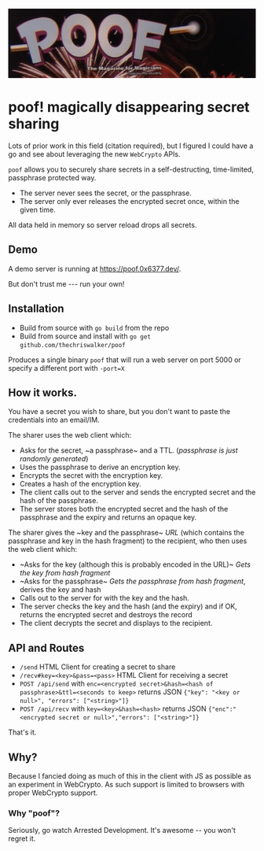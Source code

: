 ![Poof Magazine](assets/poof.png)

# poof! magically disappearing secret sharing

Lots of prior work in this field (citation required), but I figured I could have a go and see about leveraging the new `WebCrypto` APIs.

`poof` allows you to securely share secrets in a self-destructing, time-limited, passphrase protected way.

- The server never sees the secret, or the passphrase.
- The server only ever releases the encrypted secret once, within the given time.

All data held in memory so server reload drops all secrets.

## Demo

A demo server is running at https://poof.0x6377.dev/.

But don't trust me --- run your own!

## Installation

- Build from source with `go build` from the repo
- Build from source and install with `go get github.com/thechriswalker/poof`

Produces a single binary `poof` that will run a web server on port 5000 or specify a different port with `-port=X`

## How it works.

You have a secret you wish to share, but you don't want to paste the credentials into an email/IM.

The sharer uses the web client which:

- Asks for the secret, ~a passphrase~ and a TTL. (_passphrase is just randomly generated_)
- Uses the passphrase to derive an encryption key.
- Encrypts the secret with the encryption key.
- Creates a hash of the encryption key.
- The client calls out to the server and sends the encrypted secret and the hash of the passphrase.
- The server stores both the encrypted secret and the hash of the passphrase and the expiry and returns an opaque key.

The sharer gives the ~key and the passphrase~ _URL_ (which contains the passphrase and key in the hash fragment) to the recipient, who then uses the web client which:

- ~Asks for the key (although this is probably encoded in the URL)~ _Gets the key from hash fragment_
- ~Asks for the passphrase~ _Gets the passphrase from hash fragment_, derives the key and hash
- Calls out to the server for with the key and the hash.
- The server checks the key and the hash (and the expiry) and if OK, returns the encrypted secret and destroys the record
- The client decrypts the secret and displays to the recipient.

## API and Routes

- `/send` HTML Client for creating a secret to share
- `/recv#key=<key>&pass=<pass>` HTML Client for receiving a secret
- `POST /api/send` with `enc=<encrypted secret>&hash=<hash of passphrase>&ttl=<seconds to keep>` returns JSON `{"key": "<key or null>", "errors": ["<string>"]}`
- `POST /api/recv` with `key=<key>&hash=<hash>` returns JSON `{"enc":"<encrypted secret or null>","errors": ["<string>"]}`

That's it.

## Why?

Because I fancied doing as much of this in the client with JS as possible as an experiment in WebCrypto. As such support is limited to browsers with proper WebCrypto support.

### Why "poof"?

Seriously, go watch Arrested Development. It's awesome -- you won't regret it.
